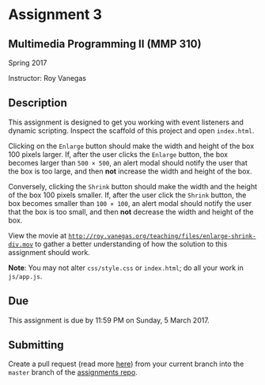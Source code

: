 # Assignment 3
## Multimedia Programming II (MMP 310)

Spring 2017

Instructor: Roy Vanegas

## Description
This assignment is designed to get you working with event listeners and dynamic scripting. Inspect the scaffold of this project and open `index.html`.

Clicking on the `Enlarge` button should make the width and height of the box 100 pixels larger. If, after the user clicks the `Enlarge` button, the box becomes larger than `500 × 500`, an alert modal should notify the user that the box is too large, and then **not** increase the width and height of the box.

Conversely, clicking the `Shrink` button should make the width and the height of the box 100 pixels smaller. If, after the user click the `Shrink` button, the box becomes smaller than `100 × 100`, an alert modal should notify the user that the box is too small, and then **not** decrease the width and height of the box.

View the movie at [`http://roy.vanegas.org/teaching/files/enlarge-shrink-div.mov`](http://roy.vanegas.org/teaching/files/enlarge-shrink-div.mov) to gather a better understanding of how the solution to this assignment should work.

**Note**: You may not alter `css/style.css` or `index.html`; do all your work in `js/app.js`.

## Due
This assignment is due by 11:59 PM on Sunday, 5 March 2017.

## Submitting
Create a pull request (read more [here](https://help.github.com/articles/creating-a-pull-request-from-a-fork/)) from your current branch into the `master` branch of the [assignments repo](https://github.com/code-warrior/mmp310-assignments).
